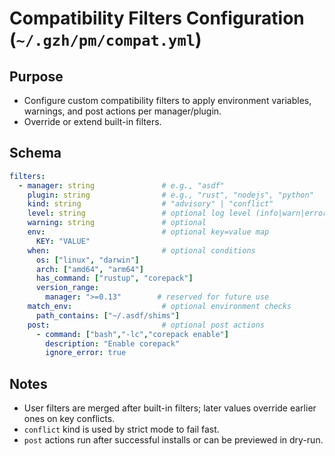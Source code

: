 # Compatibility Filters Configuration (`~/.gzh/pm/compat.yml`)

## Purpose
- Configure custom compatibility filters to apply environment variables, warnings, and post actions per manager/plugin.
- Override or extend built-in filters.

## Schema
```yaml
filters:
  - manager: string               # e.g., "asdf"
    plugin: string                # e.g., "rust", "nodejs", "python"
    kind: string                  # "advisory" | "conflict"
    level: string                 # optional log level (info|warn|error)
    warning: string               # optional
    env:                          # optional key=value map
      KEY: "VALUE"
    when:                         # optional conditions
      os: ["linux", "darwin"]
      arch: ["amd64", "arm64"]
      has_command: ["rustup", "corepack"]
      version_range:
        manager: ">=0.13"        # reserved for future use
    match_env:                    # optional environment checks
      path_contains: ["~/.asdf/shims"]
    post:                         # optional post actions
      - command: ["bash","-lc","corepack enable"]
        description: "Enable corepack"
        ignore_error: true
```

## Notes
- User filters are merged after built-in filters; later values override earlier ones on key conflicts.
- `conflict` kind is used by strict mode to fail fast.
- `post` actions run after successful installs or can be previewed in dry-run.

